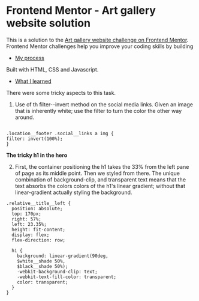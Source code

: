 # Frontend Mentor - Art gallery website solution

This is a solution to the [Art gallery website challenge on Frontend Mentor](https://www.frontendmentor.io/challenges/art-gallery-website-yVdrZlxyA). Frontend Mentor challenges help you improve your coding skills by building

- [My process](#my-process)

Built with HTML, CSS and Javascript.

- [What I learned](#what-i-learned)

There were some tricky aspects to this task.

1. Use of th filter--invert method on the social media links.
   Given an image that is inherently white; use the filter to turn
   the color the other way around.

```

.location__footer .social__links a img {
filter: invert(100%);
}

```

**The tricky h1 in the hero**

2. First, the container positioning the h1 takes the 33% from 
the left pane of page as its middle point. Then we styled from there. 
The unique combination of background-clip, and transparent text means 
that the text absorbs the colors colors of the h1's linear gradient; 
without that linear-gradient actually styling the background. 

```
.relative__title__left {
  position: absolute;
  top: 170px;
  right: 57%; 
  left: 23.35%;
  height: fit-content;
  display: flex;
  flex-direction: row;

  h1 {
    background: linear-gradient(90deg,
    $white__shade 50%,
    $black__shade 50%);
    -webkit-background-clip: text;
    -webkit-text-fill-color: transparent; 
    color: transparent;
  }
}
```


